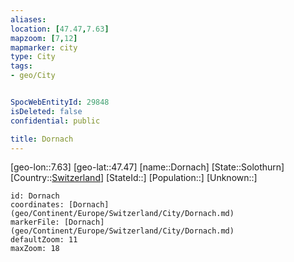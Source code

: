```yaml
---
aliases: 
location: [47.47,7.63]
mapzoom: [7,12] 
mapmarker: city 
type: City
tags:
- geo/City


SpocWebEntityId: 29848
isDeleted: false
confidential: public

title: Dornach
---
```

[geo-lon::7.63]
[geo-lat::47.47]
[name::Dornach]
[State::Solothurn]
[Country::[Switzerland](geo/Continent/Europe/Switzerland.md)]
[StateId::]
[Population::]
[Unknown::]


```leaflet
id: Dornach
coordinates: [Dornach](geo/Continent/Europe/Switzerland/City/Dornach.md)
markerFile: [Dornach](geo/Continent/Europe/Switzerland/City/Dornach.md)
defaultZoom: 11 
maxZoom: 18
```


